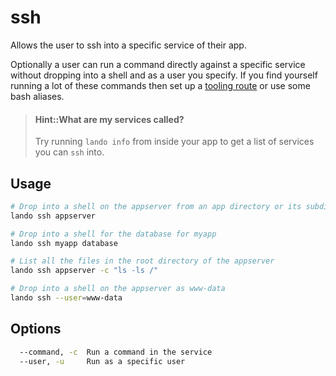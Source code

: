 ssh
===

Allows the user to ssh into a specific service of their app.

Optionally a user can run a command directly against a specific service without dropping into a shell and as a user you specify. If you find yourself running a lot of these commands then set up a [tooling route](./../config/tooling.md) or use some bash aliases.

> #### Hint::What are my services called?
>
> Try running `lando info` from inside your app to get a list of services you can `ssh` into.

Usage
-----

```bash
# Drop into a shell on the appserver from an app directory or its subdirectories
lando ssh appserver

# Drop into a shell for the database for myapp
lando ssh myapp database

# List all the files in the root directory of the appserver
lando ssh appserver -c "ls -ls /"

# Drop into a shell on the appserver as www-data
lando ssh --user=www-data
```

Options
-------

```bash
  --command, -c  Run a command in the service
  --user, -u     Run as a specific user
```
